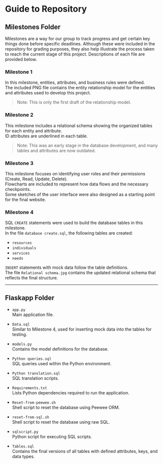 # Guide to Repository

## Milestones Folder

Milestones are a way for our group to track progress and get certain key things done before specific deadlines. Although these were included in the repository for grading purposes, they also help illustrate the process taken to reach the current stage of this project. Descriptions of each file are provided below.

### Milestone 1

In this milestone, entities, attributes, and business rules were defined.  
The included PNG file contains the entity relationship model for the entities and attributes used to develop this project.  
> Note: This is only the first draft of the relationship model.

### Milestone 2

This milestone includes a relational schema showing the organized tables for each entity and attribute.  
ID attributes are underlined in each table.  
> Note: This was an early stage in the database development, and many tables and attributes are now outdated.

### Milestone 3

This milestone focuses on identifying user roles and their permissions (Create, Read, Update, Delete).  
Flowcharts are included to represent how data flows and the necessary checkpoints.  
Some sketches of the user interface were also designed as a starting point for the final website.

### Milestone 4

SQL `CREATE` statements were used to build the database tables in this milestone.  
In the file `database create.sql`, the following tables are created:

- `resources`
- `individuals`
- `services`
- `needs`

`INSERT` statements with mock data follow the table definitions.  
The file `Relational schema.jpg` contains the updated relational schema that reflects the final structure.

---

## Flaskapp Folder

- `app.py`  
  Main application file.

- `Data.sql`  
  Similar to Milestone 4, used for inserting mock data into the tables for testing.

- `models.py`  
  Contains the model definitions for the database.

- `Python queries.sql`  
  SQL queries used within the Python environment.

- `Python translation.sql`  
  SQL translation scripts.

- `Requirements.txt`  
  Lists Python dependencies required to run the application.

- `Reset-from-peewee.sh`  
  Shell script to reset the database using Peewee ORM.

- `reset-from-sql.sh`  
  Shell script to reset the database using raw SQL.

- `sqlscript.py`  
  Python script for executing SQL scripts.

- `Tables.sql`  
  Contains the final versions of all tables with defined attributes, keys, and data types.
